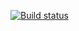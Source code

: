 [![Build status](https://ci.appveyor.com/api/projects/status/r472iy3aefditehi/branch/main?svg=true)](https://ci.appveyor.com/project/Cetale175/selectors2-1/branch/main)
